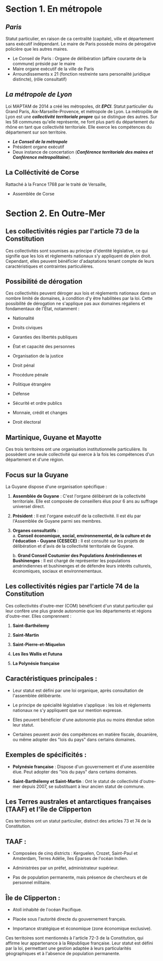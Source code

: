 # Section 1. En métropole
## ***Paris***
Statut particulier, en raison de ca centralité (capitale), ville et département sans exécutif indépendant.
Le maire de Paris possède moins de pérogative policière que les autres maires.
- Le Conseil de Paris : Organe de délibération (affaire courante de la commune) présidé par le maire
- Maire organe exécutif de la ville de Paris
- Arroundissements x 21 (fonction restreinte sans personalité juridique distincte), (rôle consultatif)
## ***La métropole de Lyon***
Loi MAPTAM de 2014 a créé les métropoles, dit ***EPCI***. Statut particulier du Grand Paris, Aix-Marseille-Provence, et métropole de Lyon.
La métropôle de Lyon est une ***collectivité territoriale propre*** qui se distingue des autres.
Sur les 58 communes qu'elle représente, ne font plus parti du département du rhône en tant que collectivité territoriale. Elle exerce les compétences du département sur son territoire.
- ***Le Conseil de la métropole***
- Président organe exécutif
- Deux instance de concertation (***Conférence territoriale des maires et Conférence métropolitaine***).
## La Colléctivité de Corse
Rattaché à la France 1768 par le traité de Versaille,
- Assemblée de Corse


# Section 2. En Outre-Mer

## Les collectivités régies par l'article 73 de la Constitution

Ces collectivités sont soumises au principe d'identité législative, ce qui signifie que les lois et règlements nationaux s'y appliquent de plein droit. Cependant, elles peuvent bénéficier d'adaptations tenant compte de leurs caractéristiques et contraintes particulières.

## Possibilité de dérogation

Ces collectivités peuvent déroger aux lois et règlements nationaux dans un nombre limité de domaines, à condition d'y être habilitées par la loi. Cette possibilité de dérogation ne s'applique pas aux domaines régaliens et fondamentaux de l'État, notamment :

- Nationalité
    
- Droits civiques
    
- Garanties des libertés publiques
    
- État et capacité des personnes
    
- Organisation de la justice
    
- Droit pénal
    
- Procédure pénale
    
- Politique étrangère
    
- Défense
    
- Sécurité et ordre publics
    
- Monnaie, crédit et changes
    
- Droit électoral
    

## Martinique, Guyane et Mayotte

Ces trois territoires ont une organisation institutionnelle particulière. Ils possèdent une seule collectivité qui exerce à la fois les compétences d'un département et d'une région.

## Focus sur la Guyane

La Guyane dispose d'une organisation spécifique :

1. **Assemblée de Guyane** : C'est l'organe délibérant de la collectivité territoriale. Elle est composée de conseillers élus pour 6 ans au suffrage universel direct.
    
2. **Président** : Il est l'organe exécutif de la collectivité. Il est élu par l'Assemblée de Guyane parmi ses membres.
    
3. **Organes consultatifs** :  
    a. **Conseil économique, social, environnemental, de la culture et de l'éducation - Guyane (CESECE)** : Il est consulté sur les projets de délibération et d'avis de la collectivité territoriale de Guyane.
    
    b. **Grand Conseil Coutumier des Populations Amérindiennes et Bushinenges** : Il est chargé de représenter les populations amérindiennes et bushinenges et de défendre leurs intérêts culturels, économiques, sociaux et environnementaux.
    

## Les collectivités régies par l'article 74 de la Constitution

Ces collectivités d'outre-mer (COM) bénéficient d'un statut particulier qui leur confère une plus grande autonomie que les départements et régions d'outre-mer. Elles comprennent :

1. **Saint-Barthélemy**
    
2. **Saint-Martin**
    
3. **Saint-Pierre-et-Miquelon**
    
4. **Les îles Wallis et Futuna**
    
5. **La Polynésie française**
    

## Caractéristiques principales :

- Leur statut est défini par une loi organique, après consultation de l'assemblée délibérante.
    
- Le principe de spécialité législative s'applique : les lois et règlements nationaux ne s'y appliquent que sur mention expresse.
    
- Elles peuvent bénéficier d'une autonomie plus ou moins étendue selon leur statut.
    
- Certaines peuvent avoir des compétences en matière fiscale, douanière, ou même adopter des "lois du pays" dans certains domaines.
    

## Exemples de spécificités :

- **Polynésie française** : Dispose d'un gouvernement et d'une assemblée élue. Peut adopter des "lois du pays" dans certains domaines.
    
- **Saint-Barthélemy et Saint-Martin** : Ont le statut de collectivité d'outre-mer depuis 2007, se substituant à leur ancien statut de commune.
    

## Les Terres australes et antarctiques françaises (TAAF) et l'île de Clipperton

Ces territoires ont un statut particulier, distinct des articles 73 et 74 de la Constitution.

## TAAF :

- Composées de cinq districts : Kerguelen, Crozet, Saint-Paul et Amsterdam, Terres Adélie, îles Éparses de l'océan Indien.
    
- Administrées par un préfet, administrateur supérieur.
    
- Pas de population permanente, mais présence de chercheurs et de personnel militaire.
    

## Île de Clipperton :

- Atoll inhabité de l'océan Pacifique.
    
- Placée sous l'autorité directe du gouvernement français.
    
- Importance stratégique et économique (zone économique exclusive).
    

Ces territoires sont mentionnés à l'article 72-3 de la Constitution, qui affirme leur appartenance à la République française. Leur statut est défini par la loi, permettant une gestion adaptée à leurs particularités géographiques et à l'absence de population permanente.